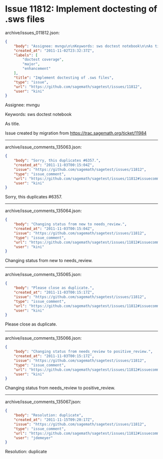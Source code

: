 # Issue 11812: Implement doctesting of .sws files

archive/issues_011812.json:
```json
{
    "body": "Assignee: mvngu\n\nKeywords: sws doctest notebook\n\nAs title.\n\nIssue created by migration from https://trac.sagemath.org/ticket/11984\n\n",
    "created_at": "2011-11-02T23:32:37Z",
    "labels": [
        "doctest coverage",
        "major",
        "enhancement"
    ],
    "title": "Implement doctesting of .sws files",
    "type": "issue",
    "url": "https://github.com/sagemath/sagetest/issues/11812",
    "user": "kini"
}
```
Assignee: mvngu

Keywords: sws doctest notebook

As title.

Issue created by migration from https://trac.sagemath.org/ticket/11984





---

archive/issue_comments_135063.json:
```json
{
    "body": "Sorry, this duplicates #6357.",
    "created_at": "2011-11-03T00:15:04Z",
    "issue": "https://github.com/sagemath/sagetest/issues/11812",
    "type": "issue_comment",
    "url": "https://github.com/sagemath/sagetest/issues/11812#issuecomment-135063",
    "user": "kini"
}
```

Sorry, this duplicates #6357.



---

archive/issue_comments_135064.json:
```json
{
    "body": "Changing status from new to needs_review.",
    "created_at": "2011-11-03T00:15:04Z",
    "issue": "https://github.com/sagemath/sagetest/issues/11812",
    "type": "issue_comment",
    "url": "https://github.com/sagemath/sagetest/issues/11812#issuecomment-135064",
    "user": "kini"
}
```

Changing status from new to needs_review.



---

archive/issue_comments_135065.json:
```json
{
    "body": "Please close as duplicate.",
    "created_at": "2011-11-03T00:15:17Z",
    "issue": "https://github.com/sagemath/sagetest/issues/11812",
    "type": "issue_comment",
    "url": "https://github.com/sagemath/sagetest/issues/11812#issuecomment-135065",
    "user": "kini"
}
```

Please close as duplicate.



---

archive/issue_comments_135066.json:
```json
{
    "body": "Changing status from needs_review to positive_review.",
    "created_at": "2011-11-03T00:15:17Z",
    "issue": "https://github.com/sagemath/sagetest/issues/11812",
    "type": "issue_comment",
    "url": "https://github.com/sagemath/sagetest/issues/11812#issuecomment-135066",
    "user": "kini"
}
```

Changing status from needs_review to positive_review.



---

archive/issue_comments_135067.json:
```json
{
    "body": "Resolution: duplicate",
    "created_at": "2011-11-15T09:20:17Z",
    "issue": "https://github.com/sagemath/sagetest/issues/11812",
    "type": "issue_comment",
    "url": "https://github.com/sagemath/sagetest/issues/11812#issuecomment-135067",
    "user": "jdemeyer"
}
```

Resolution: duplicate
